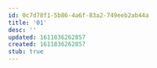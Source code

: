 ```yaml
---
id: 0c7d78f1-5b86-4a6f-83a2-749eeb2ab44a
title: '01'
desc: ''
updated: 1611836262857
created: 1611836262857
stub: true
---
```


